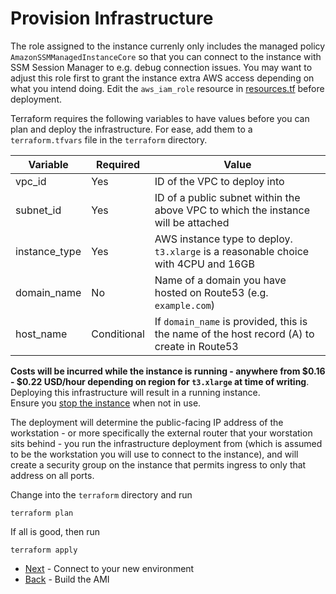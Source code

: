 # Provision Infrastructure

The role assigned to the instance currenly only includes the managed policy `AmazonSSMManagedInstanceCore` so that you can connect to the instance with SSM Session Manager to e.g. debug connection issues. You may want to adjust this role first to grant the instance extra AWS access depending on what you intend doing. Edit the `aws_iam_role` resource in [resources.tf](../terraform/resources.tf) before deployment.

Terraform requires the following variables to have values before you can plan and deploy the infrastructure. For ease, add them to a `terraform.tfvars` file in the `terraform` directory.

| Variable | Required | Value |
|----------|----------|-------|
| vpc_id | Yes | ID of the VPC to deploy into |
| subnet_id | Yes |ID of a public subnet within the above VPC to which the instance will be attached |
| instance_type | Yes | AWS instance type to deploy. `t3.xlarge` is a reasonable choice with 4CPU and 16GB |
| domain_name | No | Name of a domain you have hosted on Route53 (e.g. `example.com`) |
| host_name | Conditional | If `domain_name` is provided, this is the name of the host record (A) to create in Route53

**Costs will be incurred while the instance is running - anywhere from $0.16 - $0.22 USD/hour depending on region for `t3.xlarge` at time of writing**. Deploying this infrastructure will result in a running instance.</br>Ensure you [stop the instance](./park.md) when not in use.

The deployment will determine the public-facing IP address of the workstation - or more specifically the external router that your worstation sits behind - you run the infrastructure deployment from (which is assumed to be the workstation you will use to connect to the instance), and will create a security group on the instance that permits ingress to only that address on all ports.

Change into the `terraform` directory and run

```
terraform plan
```

If all is good, then run

```
terraform apply
```

* [Next](./connect.md) - Connect to your new environment
* [Back](./ami.md) - Build the AMI
